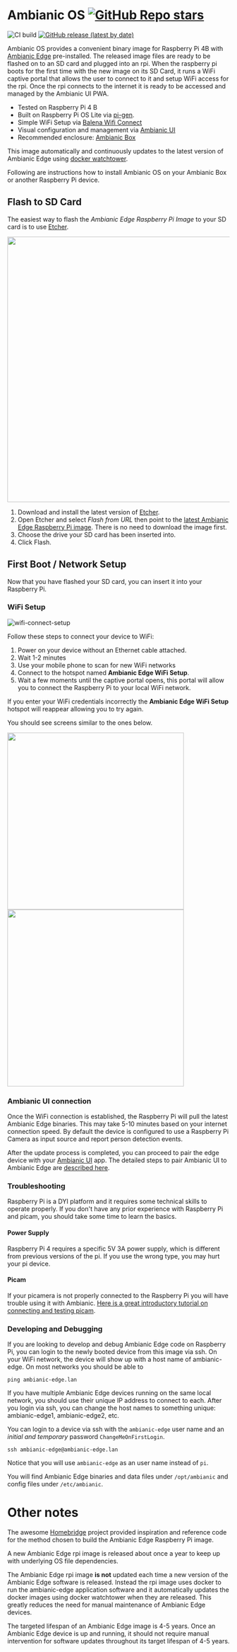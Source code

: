 
# Ambianic OS [![GitHub Repo stars](https://img.shields.io/github/stars/ambianic/ambianic-rpi-image?style=social)](https://github.com/ambianic/ambianic-rpi-image)

![CI build](https://github.com/ambianic/ambianic-rpi-image/workflows/CI%20build/badge.svg?branch=main)
[![GitHub release (latest by date)](https://badgen.net/github/release/ambianic/ambianic-rpi-image?label=Version)](https://github.com/ambianic/ambianic-rpi-image/releases/latest)

Ambianic OS provides a convenient binary image for Raspberry Pi 4B with [Ambianic Edge](https://github.com/ambianic/ambianic-edge) pre-installed. 
The released image files are ready to be flashed on to an SD card and plugged into an rpi. 
When the raspberry pi boots for the first time with the new image on its SD Card, it runs a WiFi captive portal that allows the user to connect to it and setup WiFi access for the rpi. 
Once the rpi connects to the internet it is ready to be accessed and managed by the Ambianic UI PWA.

* Tested on Raspberry Pi 4 B
* Built on Raspberry Pi OS Lite via [pi-gen](https://github.com/RPi-Distro/pi-gen). 
* Simple WiFi Setup via [Balena Wifi Connect](https://github.com/balena-io/wifi-connect)
* Visual configuration and management via [Ambianic UI](https://github.com/ambianic/ambianic-ui)
* Recommended enclosure: [Ambianic Box](https://github.com/ambianic/ambianic-box)

This image automatically and continuously updates to the latest version of Ambianic Edge using [docker watchtower](https://github.com/containrrr/watchtower).

Following are instructions how to install Ambianic OS on your Ambianic Box or another Raspberry Pi device.

## Flash to SD Card

The easiest way to flash the *Ambianic Edge Raspberry Pi Image* to your SD card is to use [Etcher](https://www.balena.io/etcher/).
  
<p align="center">
    <img src="https://user-images.githubusercontent.com/3979615/74733445-789cac00-52a0-11ea-9167-05b42d6383ad.gif" width="600">
</p>

1. Download and install the latest version of [Etcher](https://www.balena.io/etcher/).
2. Open Etcher and select *Flash from URL* then point to the [latest Ambianic Edge Raspberry Pi image](https://github.com/ambianic/ambianic-rpi-image/releases/latest/download/image_ambianic_edge-rpi.zip). There is no need to download the image first.
3. Choose the drive your SD card has been inserted into.
4. Click Flash.

## First Boot / Network Setup

Now that you have flashed your SD card, you can insert it into your Raspberry Pi.

### WiFi Setup

![wifi-connect-setup](https://user-images.githubusercontent.com/3979615/75397237-7e525b80-594a-11ea-9be0-4f064b6a4178.png)

Follow these steps to connect your device to WiFi:

1. Power on your device without an Ethernet cable attached.
2. Wait 1-2 minutes
3. Use your mobile phone to scan for new WiFi networks
4. Connect to the hotspot named **Ambianic Edge WiFi Setup**. 
5. Wait a few moments until the captive portal opens, this portal will allow you to connect the Raspberry Pi to your local WiFi network.

If you enter your WiFi credentials incorrectly the **Ambianic Edge WiFi Setup** hotspot will reappear allowing you to try again.

You should see screens similar to the ones below.

<p align="left">
    <img src="https://user-images.githubusercontent.com/2234901/99506621-f1bc5300-2947-11eb-89eb-952e8e582d3a.png" height="400">
    <img src="https://user-images.githubusercontent.com/2234901/99506633-f41ead00-2947-11eb-9bba-a61f2b2724cf.png" height="400">
</p>

### Ambianic UI connection

Once the WiFi connection is established, the Raspberry Pi will pull the latest Ambianic Edge binaries. This may take 5-10 minutes based on your internet connection speed. By default the device is configured to use a Raspberry Pi Camera as input source and report person detection events.

After the update process is completed, you can proceed to pair the edge device with your [Ambianic UI](https://ui.ambianic.ai) app. The detailed steps to pair Ambianic UI to Ambianic Edge are [described here](https://docs.ambianic.ai/users/quickstart/#pairing-ambanic-ui-with-ambianic-edge).

### Troubleshooting

Raspberry Pi is a DYI platform and it requires some technical skills to operate properly. If you don't have any prior experience with Raspberry Pi and picam, you should take some time to learn the basics.

#### Power Supply

Raspberry Pi 4 requires a specific 5V 3A power supply, which is different from previous versions of the pi. If you use the wrong type, you may hurt your pi device.

#### Picam

If your picamera is not properly connected to the Raspberry Pi you will have trouble using it with Ambianic. [Here is a great introductory tutorial on connecting and testing picam](https://projects.raspberrypi.org/en/projects/getting-started-with-picamera).

### Developing and Debugging

If you are looking to develop and debug Ambianic Edge code on Raspberry Pi, you can login to the newly booted device from this image via ssh. On your WiFi network, the device will show up with a host name of ambianic-edge. On most networks you should be able to

```ping ambianic-edge.lan```

If you have multiple Ambianic Edge devices running on the same local network, you should use their unique IP address to connect to each. After you login via ssh, you can change the host names to something unique: ambianic-edge1, ambianic-edge2, etc.

You can login to a device via ssh with the `ambianic-edge` user name and an *initial and temporary* password `ChangeMeOnFirstLogin`.

`ssh ambianic-edge@ambianic-edge.lan`

Notice that you will use `ambianic-edge` as an user name instead of `pi`.

You will find Ambianic Edge binaries and data files under `/opt/ambianic` and config files under `/etc/ambianic`.

# Other notes

The awesome [Homebridge](https://github.com/homebridge/homebridge-raspbian-image) project provided inspiration and reference code for the method chosen to build the Ambianic Edge Raspberry Pi image.

A new Ambianic Edge rpi image is released about once a year to keep up with underlying OS file dependencies. 

The Ambianic Edge rpi image **is not** updated each time a new version of the Ambianic Edge software is released. Instead the rpi image uses docker to run the ambianic-edge application software and it automatically updates the docker images using docker watchtower when they are released. This greatly reduces the need for manual maintenance of Ambianic Edge devices.

The targeted lifespan of an Ambianic Edge image is 4-5 years. Once an Ambianic Edge device is up and running, it should not require manual intervention for software updates throughout its target lifespan of 4-5 years. 



  
